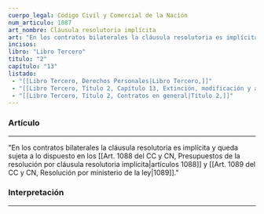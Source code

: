 ```yaml
---
cuerpo_legal: Código Civil y Comercial de la Nación
num_articulo: 1087
art_nombre: Cláusula resolutoria implícita
art: "En los contratos bilaterales la cláusula resolutoria es implícita y queda sujeta a lo dispuesto en los artículos 1088 y 1089."
incisos: 
libro: "Libro Tercero"
título: "2"
capítulo: "13"
listado:
 - "[[Libro Tercero, Derechos Personales|Libro Tercero,]]"
 - "[[Libro Tercero, Título 2, Capítulo 13, Extinción, modificación y adecuación del contrato|Capítulo 13,]]"
 - "[[Libro Tercero, Título 2, Contratos en general|Título 2,]]"
---
```

### Artículo
---
"En los contratos bilaterales la cláusula resolutoria es implícita y queda sujeta a lo dispuesto en los [[Art. 1088 del CC y CN, Presupuestos de la resolución por cláusula resolutoria implícita|artículos 1088]] y [[Art. 1089 del CC y CN, Resolución por ministerio de la ley|1089]]."


### Interpretación
---
